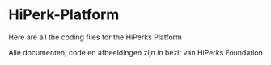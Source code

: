 # HiPerk-Platform
 Here are all the coding files for the HiPerks Platform

Alle documenten, code en afbeeldingen zijn in bezit van HiPerks Foundation

